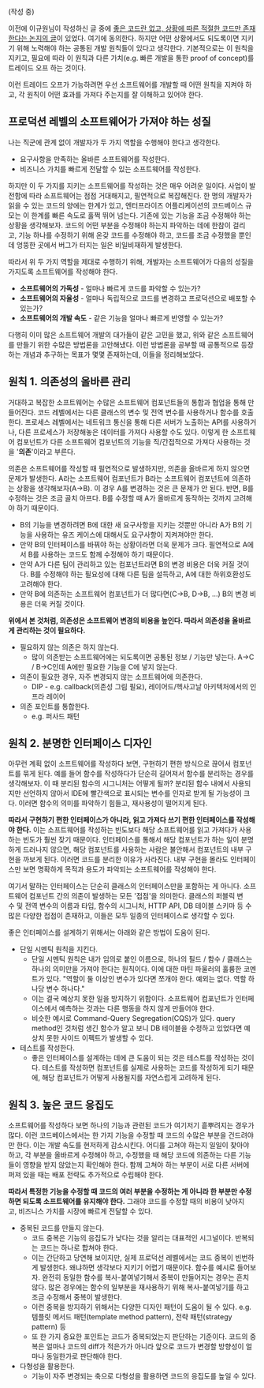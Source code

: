 (작성 중)

이전에 이규원님이 작성하신 글 중에 [좋은 코드란 없고, 상황에 따른 적절한 코드만 존재한다는 논지의 글](https://gyuwon.github.io/blog/2020/07/31/what-is-good-code.html)이 있었다. 여기에 동의한다. 하지만 어떤 상황에서도 되도록이면 지키기 위해 노력해야 하는 공통된 개발 원칙들이 있다고 생각한다. 기본적으로는 이 원칙을 지키고, 필요에 따라 이 원칙과 다른 가치(e.g. 빠른 개발을 통한 proof of concept)를 트레이드 오프 하는 것이다.

이런 트레이드 오프가 가능하려면 우선 소프트웨어를 개발할 때 어떤 원칙을 지켜야 하고, 각 원칙이 어떤 효과를 가져다 주는지를 잘 이해하고 있어야 한다.

## 프로덕션 레벨의 소프트웨어가 가져야 하는 성질

나는 직군에 관계 없이 개발자가 두 가지 역할을 수행해야 한다고 생각한다.

- 요구사항을 만족하는 올바른 소프트웨어를 작성한다.
- 비즈니스 가치를 빠르게 전달할 수 있는 소프트웨어를 작성한다.

하지만 이 두 가지를 지키는 소프트웨어를 작성하는 것은 매우 어려운 일이다. 사업이 발전함에 따라 소프트웨어는 점점 거대해지고, 필연적으로 복잡해진다. 한 명의 개발자가 읽을 수 있는 코드의 양에는 한계가 있고, 엔터프라이즈 어플리케이션의 코드베이스 규모는 이 한계를 빠른 속도로 훌쩍 뛰어 넘는다. 기존에 있는 기능을 조금 수정해야 하는 상황을 생각해보자. 코드의 어떤 부분을 수정해야 하는지 파악하는 데에 한참이 걸리고, 기능 하나를 수정하기 위해 온갖 코드를 수정해야 하고, 코드를 조금 수정했을 뿐인데 엉뚱한 곳에서 버그가 터지는 일은 비일비재하게 발생한다.

따라서 위 두 가지 역할을 제대로 수행하기 위해, 개발자는 소프트웨어가 다음의 성질을 가지도록 소프트웨어를 작성해야 한다.

- **소프트웨어의 가독성** - 얼마나 빠르게 코드를 파악할 수 있는가?
- **소프트웨어의 자율성** - 얼마나 독립적으로 코드를 변경하고 프로덕션으로 배포할 수 있는가?
- **소프트웨어의 개발 속도** - 같은 기능을 얼마나 빠르게 반영할 수 있는가?

다행히 이미 많은 소프트웨어 개발의 대가들이 같은 고민을 했고, 위와 같은 소프트웨어를 만들기 위한 수많은 방법론을 고안해냈다. 이런 방법론을 공부할 때 공통적으로 등장하는 개념과 추구하는 목표가 몇몇 존재하는데, 이들을 정리해보았다.

## 원칙 1. 의존성의 올바른 관리

거대하고 복잡한 소프트웨어는 수많은 소프트웨어 컴포넌트들의 통합과 협업을 통해 만들어진다. 코드 레벨에서는 다른 클래스의 변수 및 전역 변수를 사용하거나 함수를 호출한다. 프로세스 레벨에서는 네트워크 통신을 통해 다른 서버가 노출하는 API를 사용하거나, 다른 프로세스가 저장해놓은 데이터를 가져다 사용할 수도 있다. 이렇게 한 소프트웨어 컴포넌트가 다른 소프트웨어 컴포넌트의 기능을 직/간접적으로 가져다 사용하는 것을 '**의존**'이라고 부른다.

의존은 소프트웨어를 작성할 때 필연적으로 발생하지만, 의존을 올바르게 하지 않으면 문제가 발생한다. A라는 소프트웨어 컴포넌트가 B라는 소프트웨어 컴포넌트에 의존하는 상황을 생각해보자(A→B). 이 경우 A를 변경하는 것은 큰 문제가 안 된다. 반면, B를 수정하는 것은 조금 골치 아프다. B를 수정할 때 A가 올바르게 동작하는 것까지 고려해야 하기 때문이다.

- B의 기능을 변경하려면 B에 대한 새 요구사항을 지키는 것뿐만 아니라 A가 B의 기능을 사용하는 유즈 케이스에 대해서도 요구사항이 지켜져야만 한다.
- 만약 B의 인터페이스를 바꿔야 하는 상황이라면 더욱 문제가 크다. 필연적으로 A에서 B를 사용하는 코드도 함께 수정해야 하기 때문이다.
- 만약 A가 다른 팀이 관리하고 있는 컴포넌트라면 B의 변경 비용은 더욱 커질 것이다. B를 수정해야 하는 필요성에 대해 다른 팀을 설득하고, A에 대한 하위호환성도 고려해야 한다.
- 만약 B에 의존하는 소프트웨어 컴포넌트가 더 많다면(C→B, D→B, ...) B의 변경 비용은 더욱 커질 것이다.

**위에서 본 것처럼, 의존성은 소프트웨어 변경의 비용을 높인다. 따라서 의존성을 올바르게 관리하는 것이 필요하다.**

- 필요하지 않는 의존은 하지 않는다.
    - 많이 의존받는 소프트웨어에는 되도록이면 공통된 정보 / 기능만 넣는다. A→C / B→C인데 A에만 필요한 기능을 C에 넣지 않는다.
- 의존이 필요한 경우, 자주 변경되지 않는 소프트웨어에 의존한다.
    - DIP - e.g. callback(의존성 그림 필요), 레이어드/헥사고날 아키텍처에서의 인프라 레이어
- 의존 포인트를 통합한다.
    - e.g. 퍼사드 패턴

## 원칙 2. 분명한 인터페이스 디자인

아무런 계획 없이 소프트웨어를 작성하다 보면, 구현하기 편한 방식으로 끊어서 컴포넌트를 묶게 된다. 예를 들어 함수를 작성하다가 단순히 길어져서 함수를 분리하는 경우를 생각해보자. 이 때 분리된 함수의 시그니처는 어떻게 될까? 분리된 함수 내에서 사용되지만 선언하지 않아서 IDE에 빨간색으로 표시되는 변수를 인자로 받게 될 가능성이 크다. 이러면 함수의 의미를 파악하기 힘들고, 재사용성이 떨어지게 된다.

**따라서 구현하기 편한 인터페이스가 아니라, 읽고 가져다 쓰기 편한 인터페이스를 작성해야 한다.** 이는 소프트웨어를 작성하는 빈도보다 해당 소프트웨어를 읽고 가져다가 사용하는 빈도가 훨씬 잦기 때문이다. 인터페이스를 통해서 해당 컴포넌트가 하는 일이 분명하게 드러나지 않으면, 해당 컴포넌트를 사용하는 사람은 불안해서 컴포넌트의 내부 구현을 까보게 된다. 이러면 코드를 분리한 이유가 사라진다. 내부 구현을 몰라도 인터페이스만 보면 명확하게 목적과 용도가 파악되는 소프트웨어를 작성해야 한다.

여기서 말하는 인터페이스는 단순히 클래스의 인터페이스만을 포함하는 게 아니다. 소프트웨어 컴포넌트 간의 의존이 발생하는 모든 '접점'을 의미한다. 클래스의 퍼블릭 변수 및 전역 변수의 이름과 타입, 함수의 시그니처, HTTP API, DB 테이블 스키마 등 수많은 다양한 접점이 존재하고, 이들은 모두 일종의 인터페이스로 생각할 수 있다.

좋은 인터페이스를 설계하기 위해서는 아래와 같은 방법이 도움이 된다.

- 단일 시멘틱 원칙을 지킨다.
    - 단일 시멘틱 원칙은 내가 임의로 붙인 이름으로, 하나의 필드 / 함수 / 클래스는 하나의 의미만을 가져야 한다는 원칙이다. 이에 대한 마틴 파울러의 훌륭한 코멘트가 있다. "역할이 둘 이상인 변수가 있다면 쪼개야 한다. 예외는 없다. 역할 하나당 변수 하나다."
    - 이는 결국 예상치 못한 일을 방지하기 위함이다. 소프트웨어 컴포넌트가 인터페이스에서 예측하는 것과는 다른 행동을 하지 않게 만들어야 한다.
    - 비슷한 예시로 Command-Query Segregation(CQS)가 있다. query method인 것처럼 생긴 함수가 알고 보니 DB 테이블을 수정하고 있었다면 예상치 못한 사이드 이펙트가 발생할 수 있다.
- 테스트를 작성한다.
    - 좋은 인터페이스를 설계하는 데에 큰 도움이 되는 것은 테스트를 작성하는 것이다. 테스트를 작성하면 컴포넌트를 실제로 사용하는 코드를 작성하게 되기 때문에, 해당 컴포넌트가 어떻게 사용될지를 자연스럽게 고려하게 된다.

## 원칙 3. 높은 코드 응집도

소프트웨어를 작성하다 보면 하나의 기능과 관련된 코드가 여기저기 흩뿌려지는 경우가 많다. 이런 코드베이스에서는 한 가지 기능을 수정할 때 코드의 수많은 부분을 건드려야만 한다. 이는 개발 속도를 현저하게 감소시킨다. 어디를 고쳐야 하는지 일일이 찾아야 하고, 각 부분을 올바르게 수정해야 하고, 수정했을 때 해당 코드에 의존하는 다른 기능들이 영향을 받지 않았는지 확인해야 한다. 함께 고쳐야 하는 부분이 서로 다른 서버에 퍼져 있을 때는 배포 전략도 추가적으로 수립해야 한다.

**따라서 특정한 기능을 수정할 때 코드의 여러 부분을 수정하는 게 아니라 한 부분만 수정하면 되도록 소프트웨어를 유지해야 한다.** 그래야 코드를 수정할 때의 비용이 낮아지고, 비즈니스 가치를 시장에 빠르게 전달할 수 있다.

- 중복된 코드를 만들지 않는다.
    - 코드 중복은 기능의 응집도가 낮다는 것을 알리는 대표적인 시그널이다. 반복되는 코드는 하나로 합쳐야 한다.
    - 이는 간단하고 당연해 보이지만, 실제 프로덕선 레벨에서는 코드 중복이 빈번하게 발생한다. 왜냐하면 생각보다 지키기 어렵기 때문이다. 함수를 예시로 들어보자. 완전히 동일한 함수를 복사-붙여넣기해서 중복이 만들어지는 경우는 흔치 않다. 많은 경우에는 함수의 일부분을 재사용하기 위해 복사-붙여넣기를 하고 조금 수정해서 중복이 발생한다.
    - 이런 중복을 방지하기 위해서는 다양한 디자인 패턴이 도움이 될 수 있다. e.g. 템플릿 메서드 패턴(template method pattern), 전략 패턴(strategy pattern) 등
    - 또 한 가지 중요한 포인트는 코드가 중복되었는지 판단하는 기준이다. 코드의 중복은 얼마나 코드의 diff가 적은가가 아니라 앞으로 코드가 변경할 방향성이 얼마나 동일한가로 판단해야 한다.
- 다형성을 활용한다.
    - 기능이 자주 변경되는 축으로 다형성을 활용하면 코드의 응집도를 높일 수 있다.
